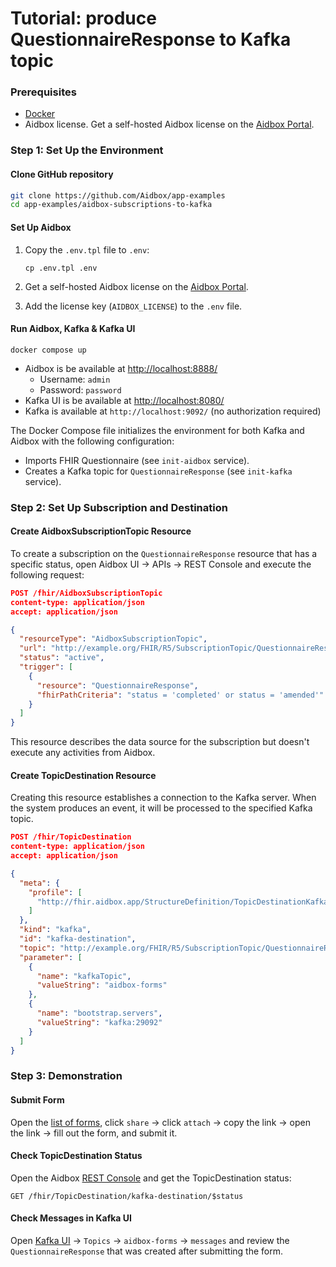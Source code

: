 # Tutorial: produce QuestionnaireResponse to Kafka topic

### Prerequisites

* [Docker](https://www.docker.com/)
* Aidbox license. Get a self-hosted Aidbox license on the [Aidbox Portal](https://aidbox.app/).

### Step 1: Set Up the Environment

#### Clone GitHub repository

```bash
git clone https://github.com/Aidbox/app-examples
cd app-examples/aidbox-subscriptions-to-kafka
```

#### Set Up Aidbox

1.  Copy the `.env.tpl` file to `.env`:

    ```shell
    cp .env.tpl .env
    ```
2. Get a self-hosted Aidbox license on the [Aidbox Portal](https://aidbox.app/).
3. Add the license key (`AIDBOX_LICENSE`) to the `.env` file.

#### Run Aidbox, Kafka & Kafka UI

```shell
docker compose up
```

* Aidbox is be available at [http://localhost:8888/](http://localhost:8888/)
  * Username: `admin`
  * Password: `password`
* Kafka UI is be available at [http://localhost:8080/](http://localhost:8080/)
* Kafka is available at `http://localhost:9092/` (no authorization required)

The Docker Compose file initializes the environment for both Kafka and Aidbox with the following configuration:

* Imports FHIR Questionnaire (see `init-aidbox` service).
* Creates a Kafka topic for `QuestionnaireResponse` (see `init-kafka` service).

### Step 2: Set Up Subscription and Destination

#### Create AidboxSubscriptionTopic Resource

To create a subscription on the `QuestionnaireResponse` resource that has a specific status, open Aidbox UI -> APIs -> REST Console and execute the following request:

```json
POST /fhir/AidboxSubscriptionTopic
content-type: application/json
accept: application/json

{
  "resourceType": "AidboxSubscriptionTopic",
  "url": "http://example.org/FHIR/R5/SubscriptionTopic/QuestionnaireResponse-topic",
  "status": "active",
  "trigger": [
    {
      "resource": "QuestionnaireResponse",
      "fhirPathCriteria": "status = 'completed' or status = 'amended'"
    }
  ]
}
```

This resource describes the data source for the subscription but doesn't execute any activities from Aidbox.

#### Create TopicDestination Resource

Creating this resource establishes a connection to the Kafka server. When the system produces an event, it will be processed to the specified Kafka topic.

```json
POST /fhir/TopicDestination
content-type: application/json
accept: application/json

{
  "meta": {
    "profile": [
      "http://fhir.aidbox.app/StructureDefinition/TopicDestinationKafka"
    ]
  },
  "kind": "kafka",
  "id": "kafka-destination",
  "topic": "http://example.org/FHIR/R5/SubscriptionTopic/QuestionnaireResponse-topic",
  "parameter": [
    {
      "name": "kafkaTopic",
      "valueString": "aidbox-forms"
    },
    {
      "name": "bootstrap.servers",
      "valueString": "kafka:29092"
    }
  ]
}
```

### Step 3: Demonstration

#### Submit Form

Open the [list of forms](http://localhost:8888/ui/sdc#/), click `share` -> click `attach` -> copy the link -> open the link -> fill out the form, and submit it.

#### Check TopicDestination Status

Open the Aidbox [REST Console](http://localhost:8888/ui/console#/rest) and get the TopicDestination status:

```
GET /fhir/TopicDestination/kafka-destination/$status
```

#### Check Messages in Kafka UI

Open [Kafka UI](http://localhost:8080/) -> `Topics` -> `aidbox-forms` -> `messages` and review the `QuestionnaireResponse` that was created after submitting the form.
